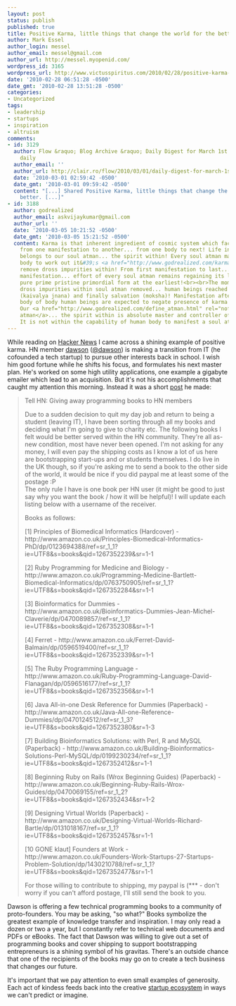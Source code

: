 ```yaml
---
layout: post
status: publish
published: true
title: Positive Karma, little things that change the world for the better
author: Mark Essel
author_login: messel
author_email: messel@gmail.com
author_url: http://messel.myopenid.com/
wordpress_id: 3165
wordpress_url: http://www.victusspiritus.com/2010/02/28/positive-karma-little-things-that-change-the-world-for-the-better/
date: '2010-02-28 06:51:28 -0500'
date_gmt: '2010-02-28 13:51:28 -0500'
categories:
- Uncategorized
tags:
- leadership
- startups
- inspiration
- altruism
comments:
- id: 3129
  author: Flow &raquo; Blog Archive &raquo; Daily Digest for March 1st - The zeitgeist
    daily
  author_email: ''
  author_url: http://clair.ro/flow/2010/03/01/daily-digest-for-march-1st/
  date: '2010-03-01 02:59:42 -0500'
  date_gmt: '2010-03-01 09:59:42 -0500'
  content: "[...] Shared Positive Karma, little things that change the world for the
    better. [...]"
- id: 3188
  author: godrealized
  author_email: askvijaykumar@gmail.com
  author_url: ''
  date: '2010-03-05 10:21:52 -0500'
  date_gmt: '2010-03-05 15:21:52 -0500'
  content: Karma is that inherent ingredient of cosmic system which facilitates movement
    from one manifestation to another... from one body to next! Life in cosmic system
    belongs to our soul atman... the spirit within! Every soul atman manifests human
    body to work out it&#39;s <a href="http://www.godrealized.com/karma.html" rel="nofollow">karma</a>...
    remove dross impurities within! From first manifestation to last... 8.4 millionth
    manifestation... effort of every soul atman remains regaining its lost original
    pure prime pristine primordial form at the earliest!<br><br>The moment complete
    dross impurities within soul atman removed... human beings reached stage of enlightenment
    (kaivalya jnana) and finally salvation (moksha)! Manifestation after manifestation...
    body of body human beings are expected to negate presence of karma in the body!
    Our <a href="http://www.godrealized.com/define_atman.html" rel="nofollow">soul
    atman</a>... the spirit within is absolute master and controller of human form.
    It is not within the capability of human body to manifest a soul atman!
---
```

<p>While reading on <a href="http://news.ycombinator.com/">Hacker News</a> I came across a shining example of positive karma. HN member <a HREF="http://news.ycombinator.com/user?id=dawson">dawson</a> (<a href="http://www.Twitter.com/dawson">@dawson</a>) is making a transition from IT (he cofounded a tech startup) to pursue other interests back in school. I wish him good fortune while he shifts his focus, and formulates his next master plan. He's worked on some high utility applications, one example a gigabyte emailer which lead to an acquisition. But it's not his accomplishments that caught my attention this morning. Instead it was a short <a href="http://news.ycombinator.com/item?id=1156716">post</a> he made:</p>
<blockquote><p>
Tell HN: Giving away programming books to HN members</p>
<p>Due to a sudden decision to quit my day job and return to being a student (leaving IT), I have been sorting through all my books and deciding what I'm going to give to charity etc. The following books I felt would be better served within the HN community. They're all as-new condition, most have never been opened. I'm not asking for any money, I will even pay the shipping costs as I know a lot of us here are bootstrapping start-ups and or students themselves. I do live in the UK though, so if you're asking me to send a book to the other side of the world, it would be nice if you did paypal me at least some of the postage :P<br />
The only rule I have is one book per HN user (it might be good to just say why you want the book / how it will be helpful)! I will update each listing below with a username of the receiver.</p>
<p>Books as follows:</p>
<p>[1] Principles of Biomedical Informatics (Hardcover) - http://www.amazon.co.uk/Principles-Biomedical-Informatics-PhD/dp/0123694388/ref=sr_1_1?ie=UTF8&s=books&qid=1267352239&sr=1-1</p>
<p>[2] Ruby Programming for Medicine and Biology - http://www.amazon.co.uk/Programming-Medicine-Bartlett-Biomedical-Informatics/dp/0763750905/ref=sr_1_1?ie=UTF8&s=books&qid=1267352284&sr=1-1</p>
<p>[3] Bioinformatics for Dummies - http://www.amazon.co.uk/Bioinformatics-Dummies-Jean-Michel-Claverie/dp/0470089857/ref=sr_1_1?ie=UTF8&s=books&qid=1267352308&sr=1-1</p>
<p>[4] Ferret - http://www.amazon.co.uk/Ferret-David-Balmain/dp/0596519400/ref=sr_1_1?ie=UTF8&s=books&qid=1267352339&sr=1-1</p>
<p>[5] The Ruby Programming Language - http://www.amazon.co.uk/Ruby-Programming-Language-David-Flanagan/dp/0596516177/ref=sr_1_1?ie=UTF8&s=books&qid=1267352356&sr=1-1</p>
<p>[6] Java All-in-one Desk Reference for Dummies (Paperback) - http://www.amazon.co.uk/Java-All-one-Reference-Dummies/dp/0470124512/ref=sr_1_3?ie=UTF8&s=books&qid=1267352380&sr=1-3</p>
<p>[7] Building Bioinformatics Solutions: with Perl, R and MySQL (Paperback) - http://www.amazon.co.uk/Building-Bioinformatics-Solutions-Perl-MySQL/dp/0199230234/ref=sr_1_1?ie=UTF8&s=books&qid=1267352412&sr=1-1</p>
<p>[8] Beginning Ruby on Rails (Wrox Beginning Guides) (Paperback) - http://www.amazon.co.uk/Beginning-Ruby-Rails-Wrox-Guides/dp/0470069155/ref=sr_1_2?ie=UTF8&s=books&qid=1267352434&sr=1-2</p>
<p>[9] Designing Virtual Worlds (Paperback) - http://www.amazon.co.uk/Designing-Virtual-Worlds-Richard-Bartle/dp/0131018167/ref=sr_1_1?ie=UTF8&s=books&qid=1267352457&sr=1-1</p>
<p>[10 GONE klaut] Founders at Work - http://www.amazon.co.uk/Founders-Work-Startups-27-Startups-Problem-Solution/dp/1430210788/ref=sr_1_1?ie=UTF8&s=books&qid=1267352477&sr=1-1</p>
<p>For those willing to contribute to shipping, my paypal is (*** - don't worry if you can't afford postage, I'll still send the book to you.
</p></blockquote>
<p>Dawson is offering a few technical programming books to a community of proto-founders. You may be asking, "so what?" Books symbolize the greatest example of knowledge transfer and inspiration. I may only read a dozen or two a year, but I constantly refer to technical web documents and PDFs or eBooks. The fact that Dawson was willing to give out a set of programming books and cover shipping to support bootstrapping entrepreneurs is a shining symbol of his gravitas. There's an outside chance that one of the recipients of the books may go on to create a tech business that changes our future.</p>
<p>It's important that we pay attention to even small examples of generosity. Each act of kindess feeds back into the creative <a href="http://www.victusspiritus.com/tag/startups/">startup ecosystem</a> in ways we can't predict or imagine.</p>
